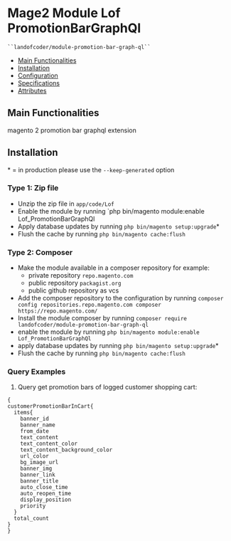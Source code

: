 # Mage2 Module Lof PromotionBarGraphQl

    ``landofcoder/module-promotion-bar-graph-ql``

 - [Main Functionalities](#markdown-header-main-functionalities)
 - [Installation](#markdown-header-installation)
 - [Configuration](#markdown-header-configuration)
 - [Specifications](#markdown-header-specifications)
 - [Attributes](#markdown-header-attributes)


## Main Functionalities
magento 2 promotion bar graphql extension

## Installation
\* = in production please use the `--keep-generated` option

### Type 1: Zip file

 - Unzip the zip file in `app/code/Lof`
 - Enable the module by running `php bin/magento module:enable Lof_PromotionBarGraphQl
 - Apply database updates by running `php bin/magento setup:upgrade`\*
 - Flush the cache by running `php bin/magento cache:flush`

### Type 2: Composer

 - Make the module available in a composer repository for example:
    - private repository `repo.magento.com`
    - public repository `packagist.org`
    - public github repository as vcs
 - Add the composer repository to the configuration by running `composer config repositories.repo.magento.com composer https://repo.magento.com/`
 - Install the module composer by running `composer require landofcoder/module-promotion-bar-graph-ql`
 - enable the module by running `php bin/magento module:enable Lof_PromotionBarGraphQl`
 - apply database updates by running `php bin/magento setup:upgrade`\*
 - Flush the cache by running `php bin/magento cache:flush`


### Query Examples

1. Query get promotion bars of logged customer shopping cart:

```
{
customerPromotionBarInCart{
  items{
    banner_id
    banner_name
    from_date
    text_content
    text_content_color
    text_content_background_color
    url_color
    bg_image_url
    banner_img
    banner_link
    banner_title
    auto_close_time
    auto_reopen_time
    display_position
    priority
  }
  total_count
}
}
```